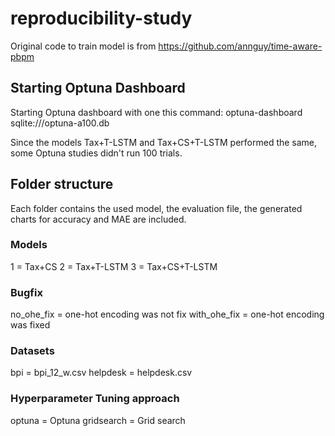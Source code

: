 # reproducibility-study
Original code to train model is from https://github.com/annguy/time-aware-pbpm

## Starting Optuna Dashboard
Starting Optuna dashboard with one this command:
optuna-dashboard sqlite:///optuna-a100.db

Since the models Tax+T-LSTM and Tax+CS+T-LSTM performed the same, some Optuna studies didn't run 100 trials. 


## Folder structure
Each folder contains the used model, the evaluation file, the generated charts for accuracy and MAE are included. 

### Models
1 = Tax+CS
2 = Tax+T-LSTM
3 = Tax+CS+T-LSTM

### Bugfix
no_ohe_fix = one-hot encoding was not fix
with_ohe_fix = one-hot encoding was fixed

### Datasets
bpi = bpi_12_w.csv 
helpdesk = helpdesk.csv

### Hyperparameter Tuning approach
optuna = Optuna
gridsearch = Grid search


